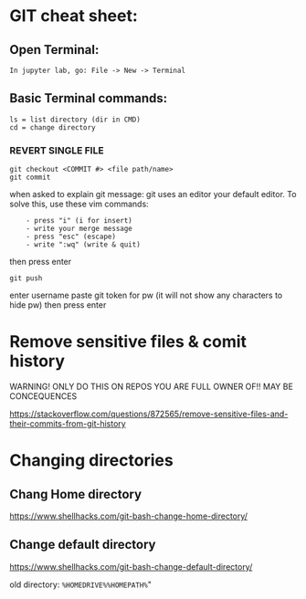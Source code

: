 # GIT cheat sheet:

## Open Terminal:
	In jupyter lab, go: File -> New -> Terminal
	
## Basic Terminal commands:
	ls = list directory (dir in CMD)
	cd = change directory
	
### REVERT SINGLE FILE
	git checkout <COMMIT #> <file path/name>
	git commit

when asked to explain git message: 
git uses an editor your default editor.
To solve this, use these vim commands:

		- press "i" (i for insert)
		- write your merge message
		- press "esc" (escape)
		- write ":wq" (write & quit)
		
then press enter

	git push

enter username
paste git token for pw (it will not show any characters to hide pw) then press enter

# Remove sensitive files & comit history
WARNING! ONLY DO THIS ON REPOS YOU ARE FULL OWNER OF!!
MAY BE CONCEQUENCES

https://stackoverflow.com/questions/872565/remove-sensitive-files-and-their-commits-from-git-history

# Changing directories
## Chang Home directory
https://www.shellhacks.com/git-bash-change-home-directory/

## Change default directory
https://www.shellhacks.com/git-bash-change-default-directory/

old directory: `%HOMEDRIVE%%HOMEPATH%`"
